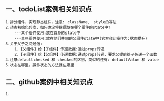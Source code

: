 ## 一、todoList案例相关知识点
    1.拆分组件、实现静态组件，注意: className、 style的写法
    2.动态初始化列表，如何确定将数据放在哪个组件的state中?
        ---某个组件使用:放在自身的state中
        ---某些组件使用:放在他们共同的父组件state中(官方称此操作为:状态提升)
    3.关于父子之间通信:
        1.【父组件】给【子组件】传递数据:通过props传递
        2.【子组件】给【父组件】传递数据:通过props传递，要求父提前给子传递一个函数
    4.注意defaultchecked 和 checked的区别，类似的还有: defaultValue 和 value
    5.状态在哪里，操作状态的方法就在哪里

## 二、github案例中相关知识点
    1.
